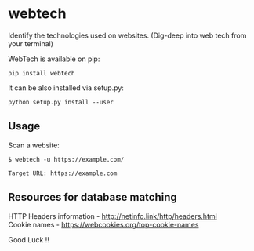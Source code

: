 # webtech
Identify the technologies used on websites. (Dig-deep into web tech from your terminal)

WebTech is available on pip:
```
pip install webtech
```
It can be also installed via setup.py:

```python setup.py install --user```

## Usage

Scan a website:

```
$ webtech -u https://example.com/

Target URL: https://example.com
```
## Resources for database matching

HTTP Headers information - http://netinfo.link/http/headers.html  
Cookie names - https://webcookies.org/top-cookie-names  

Good Luck !!
